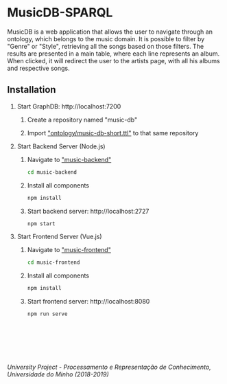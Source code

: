 # MusicDB-SPARQL

MusicDB is a web application that allows the user to navigate through an ontology, which belongs to the music domain. It is possible to filter by "Genre" or "Style", retrieving all the songs based on those filters. The results are presented in a main table, where each line represents an album. When clicked, it will redirect the user to the artists page, with all his albums and respective songs.

## Installation

1. Start GraphDB: http://localhost:7200
   
   1. Create a repository named "music-db"
   
   2. Import ["ontology/music-db-short.ttl"](https://github.com/MGCSousa/MusicSPARQL-PRC2019/blob/master/ontology/music-db-short.ttl) to that same repository

2. Start Backend Server (Node.js)
   
   1. Navigate to ["music-backend"](https://github.com/MGCSousa/MusicSPARQL-PRC2019/tree/master/music-backend)
      
      ```bash
      cd music-backend
      ```
   
   2. Install all components
      
      ```bash
      npm install
      ```
   
   3. Start backend server: http://localhost:2727
      
      ```bash
      npm start
      ```

3. Start Frontend Server (Vue.js)
   
   1. Navigate to ["music-frontend"](https://github.com/MGCSousa/MusicSPARQL-PRC2019/tree/master/music-frontend)
      
      ```bash
      cd music-frontend
      ```
   
   2. Install all components
      
      ```bash
      npm install
      ```
   
   3. Start frontend server: http://localhost:8080
      
      ```bash
      npm run serve
      ```

&nbsp;

&nbsp;

&nbsp;

*University Project - Processamento e Representação de Conhecimento, Universidade do Minho (2018-2019)*
